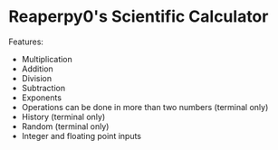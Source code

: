 # Reaperpy0's Scientific Calculator
Features:
* Multiplication
* Addition
* Division
* Subtraction
* Exponents
* Operations can be done in more than two numbers (terminal only)
* History (terminal only)
* Random (terminal only)
* Integer and floating point inputs